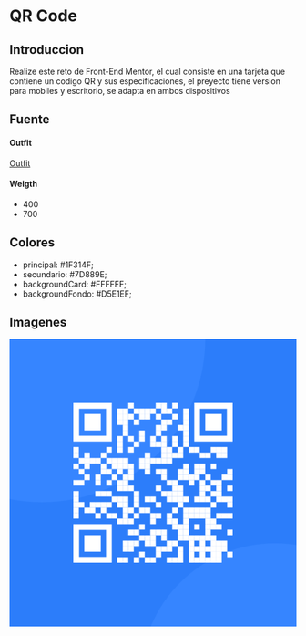 
# QR Code

## Introduccion
Realize este reto de Front-End Mentor, el cual consiste en una tarjeta que contiene un codigo QR y sus especificaciones, el preyecto tiene version para mobiles y escritorio, se adapta en ambos dispositivos

## Fuente

#### Outfit
[Outfit](htthttps://fonts.google.com/share?selection.family=Outfit:wght@100..900p:// "Outfit")

#### Weigth
- 400
- 700

## Colores
- principal: #1F314F;
- secundario: #7D889E;
- backgroundCard: #FFFFFF;
- backgroundFondo: #D5E1EF;

## Imagenes
![QrCode](assets/images/image-qr-code.png)
